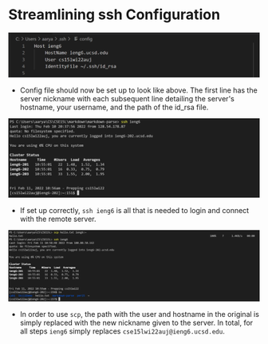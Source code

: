 # Streamlining ssh Configuration

![Github Commit](./ssh_streamlined.png)
* Config file should now be set up to look like above. The first line has the server nickname with each subsequent line detailing the server's hostname, your username, and the path of the id_rsa file.

![Github Commit](./aliasLogin.png)
* If set up correctly, `ssh ieng6` is all that is needed to login and connect with the remote server. 

![Github Commit](./scpWithAlias.png)
* In order to use `scp`, the path with the user and hostname in the original is simply
replaced with the new nickname given to the server. In total, for all steps `ieng6` simply replaces
`cse15lwi22auj@ieng6.ucsd.edu`.
